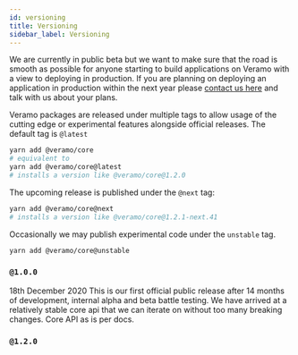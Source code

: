 ```yaml
---
id: versioning
title: Versioning
sidebar_label: Versioning
---
```


We are currently in public beta but we want to make sure that the road is smooth as possible for anyone starting to
build applications on Veramo with a view to deploying in production. If you are planning on deploying an application in
production within the next year please [contact us here](/docs/) and talk with us about your plans.

Veramo packages are released under multiple tags to allow usage of the cutting edge or experimental features alongside
official releases. The default tag is `@latest`

```bash
yarn add @veramo/core
# equivalent to
yarn add @veramo/core@latest
# installs a version like @veramo/core@1.2.0
```

The upcoming release is published under the `@next` tag:

```bash
yarn add @veramo/core@next
# installs a version like @veramo/core@1.2.1-next.41
```

Occasionally we may publish experimental code under the `unstable` tag.

```bash
yarn add @veramo/core@unstable
```

### `@1.0.0`

18th December 2020 This is our first official public release after 14 months of development, internal alpha and beta
battle testing. We have arrived at a relatively stable core api that we can iterate on without too many breaking
changes. Core API as is per docs.

### `@1.2.0`